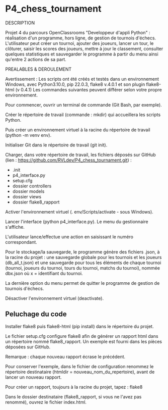 # P4_chess_tournament

DESCRIPTION

Projet 4 du parcours OpenClassrooms "Developpeur d'appli Python" : réalisation d'un programme, hors ligne, de gestion de tournois d'échecs.
L'utilisateur peut créer un tournoi, ajouter des joueurs, lancer un tour, le clôturer, saisir les scores des joueurs, mettre à jour le classement, consulter quelques statistiques et sauvegarder le programme à partir du menu ainsi qu'entre 2 actions de sa part.

PREALABLES & DEROULEMENT

Avertissement : Les scripts ont été créés et testés dans un environnement Windows, avec Python3.10.0, 
pip 22.0.3, flake8 v.4.0.1 et son plugin flake8-html (v 0.4.1)
Les commandes suivantes peuvent différer selon votre propre environnement.

Pour commencer, ouvrir un terminal de commande (Git Bash, par exemple).

Créer le répertoire de travail (commande : mkdir) qui accueillera les scripts Python.

Puis créer un environnement virtuel à la racine du répertoire de travail (python -m venv env).

Initialiser Git dans le répertoire de travail (git init).

Charger, dans votre répertoire de travail, les fichiers déposés sur GitHub 
(lien : https://github.com/RVLdev/P4_chess_tournament.git) :
- .init
- p4_interface.py
- setup.cfg
- dossier controllers
- dossier models
- dossier views
- dossier flake8_rapport

Activer l'environnement virtuel (. env/Scripts/activate - sous Windows).

Lancer l'interface (python p4_interface.py). Le menu du gestionnaire s'affiche.

L'utilisateur lance/effectue une action en saisissant le numéro correspondant.

Pour le stockage/la sauvegarde, le programme génère des fichiers .json, à la racine du projet : une sauvegarde globale pour les tournois et les joueurs (db_all_t.json) et une sauvegarde pour tous les éléments de chaque tournoi (tournoi, joueurs du tournoi, tours du tournoi, matchs du tournoi), nommée dbx.json où x = identifiant du tournoi.

La dernière option du menu permet de quitter le programme de gestion de tournois d'échecs.

Désactiver l'environnement virtuel (deactivate).

Peluchage du code
-----------------
Installer flake8 puis flake8-html (pip install) dans le répertoire du projet.

Le fichier setup.cfg configure flake8 afin de générer un rapport html dans un répertoire nommé flake8_rapport.
Un exemple est fourni dans les pièces déposées sur GitHub.

Remarque : chaque nouveau rapport écrase le précédent. 

Pour conserver l'exemple, dans le fichier de configuration renommez le répertoire destinataire (htmldir = nouveau_nom_du_repertoire), avant de lancer un nouveau rapport.

Pour créer un rapport, toujours à la racine du projet, tapez :  flake8

Dans le dossier destinataire (flake8_rapport, si vous ne l'avez pas renommé), ouvrez le fichier index.html.
